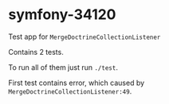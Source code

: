 # symfony-34120
Test app for `MergeDoctrineCollectionListener`

Contains 2 tests.

To run all of them just run `./test`.

First test contains error, which caused by `MergeDoctrineCollectionListener:49`.

